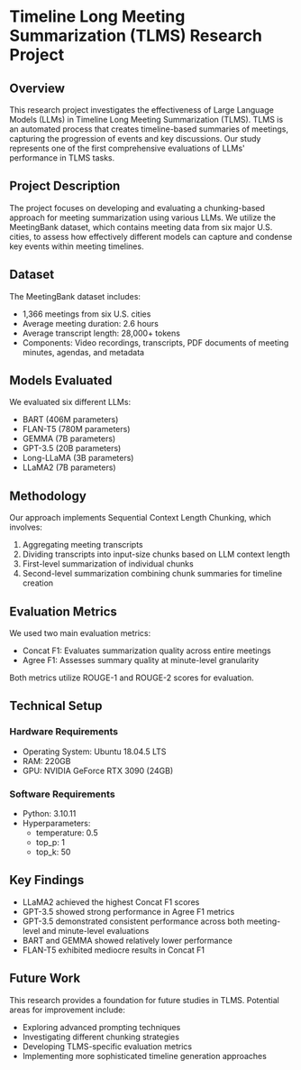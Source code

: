 # Timeline Long Meeting Summarization (TLMS) Research Project

## Overview
This research project investigates the effectiveness of Large Language Models (LLMs) in Timeline Long Meeting Summarization (TLMS). TLMS is an automated process that creates timeline-based summaries of meetings, capturing the progression of events and key discussions. Our study represents one of the first comprehensive evaluations of LLMs' performance in TLMS tasks.

## Project Description
The project focuses on developing and evaluating a chunking-based approach for meeting summarization using various LLMs. We utilize the MeetingBank dataset, which contains meeting data from six major U.S. cities, to assess how effectively different models can capture and condense key events within meeting timelines.

## Dataset
The MeetingBank dataset includes:
- 1,366 meetings from six U.S. cities
- Average meeting duration: 2.6 hours
- Average transcript length: 28,000+ tokens
- Components: Video recordings, transcripts, PDF documents of meeting minutes, agendas, and metadata

## Models Evaluated
We evaluated six different LLMs:
- BART (406M parameters)
- FLAN-T5 (780M parameters)
- GEMMA (7B parameters)
- GPT-3.5 (20B parameters)
- Long-LLaMA (3B parameters)
- LLaMA2 (7B parameters)

## Methodology
Our approach implements Sequential Context Length Chunking, which involves:
1. Aggregating meeting transcripts
2. Dividing transcripts into input-size chunks based on LLM context length
3. First-level summarization of individual chunks
4. Second-level summarization combining chunk summaries for timeline creation

## Evaluation Metrics
We used two main evaluation metrics:
- Concat F1: Evaluates summarization quality across entire meetings
- Agree F1: Assesses summary quality at minute-level granularity

Both metrics utilize ROUGE-1 and ROUGE-2 scores for evaluation.

## Technical Setup
### Hardware Requirements
- Operating System: Ubuntu 18.04.5 LTS
- RAM: 220GB
- GPU: NVIDIA GeForce RTX 3090 (24GB)

### Software Requirements
- Python: 3.10.11
- Hyperparameters:
  - temperature: 0.5
  - top_p: 1
  - top_k: 50

## Key Findings
- LLaMA2 achieved the highest Concat F1 scores
- GPT-3.5 showed strong performance in Agree F1 metrics
- GPT-3.5 demonstrated consistent performance across both meeting-level and minute-level evaluations
- BART and GEMMA showed relatively lower performance
- FLAN-T5 exhibited mediocre results in Concat F1

## Future Work
This research provides a foundation for future studies in TLMS. Potential areas for improvement include:
- Exploring advanced prompting techniques
- Investigating different chunking strategies
- Developing TLMS-specific evaluation metrics
- Implementing more sophisticated timeline generation approaches
